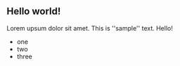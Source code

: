 
## Hello world!

Lorem upsum dolor sit amet.  This is ''sample'' text.  Hello!

- one
- two
- three


